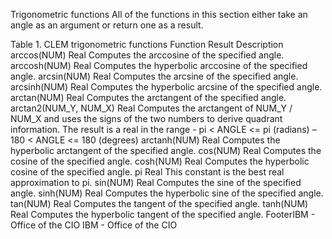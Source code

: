 Trigonometric functions
All of the functions in this section either take an angle as an argument or return one as a result.

Table 1. CLEM trigonometric functions
Function	Result	Description
arccos(NUM)	Real	Computes the arccosine of the specified angle.
arccosh(NUM)	Real	Computes the hyperbolic arccosine of the specified angle.
arcsin(NUM)	Real	Computes the arcsine of the specified angle.
arcsinh(NUM)	Real	Computes the hyperbolic arcsine of the specified angle.
arctan(NUM)	Real	Computes the arctangent of the specified angle.
arctan2(NUM_Y, NUM_X)	Real	Computes the arctangent of NUM_Y / NUM_X and uses the signs of the two numbers to derive quadrant information. The result is a real in the range - pi < ANGLE <= pi (radians) – 180 < ANGLE <= 180 (degrees)
arctanh(NUM)	Real	Computes the hyperbolic arctangent of the specified angle.
cos(NUM)	Real	Computes the cosine of the specified angle.
cosh(NUM)	Real	Computes the hyperbolic cosine of the specified angle.
pi	Real	This constant is the best real approximation to pi.
sin(NUM)	Real	Computes the sine of the specified angle.
sinh(NUM)	Real	Computes the hyperbolic sine of the specified angle.
tan(NUM)	Real	Computes the tangent of the specified angle.
tanh(NUM)	Real	Computes the hyperbolic tangent of the specified angle.
FooterIBM - Office of the CIO
IBM - Office of the CIO
